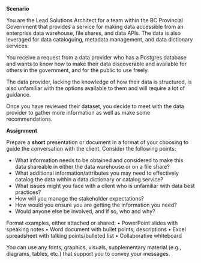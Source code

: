 


**Scenario**

You are the Lead Solutions Architect for a team within the BC Provincial Government that provides a service for making data accessible from an enterprise data warehouse, file shares, and data APIs. The data is also leveraged for data cataloguing, metadata management, and data dictionary services.

You receive a request from a data provider who has a Postgres database and wants to know how to make their data discoverable and available for others in the government, and for the public to use freely.

The data provider, lacking the knowledge of how their data is structured, is also unfamiliar with the options available to them and will require a lot of guidance.

Once you have reviewed their dataset, you decide to meet with the data provider to gather more information as well as make some recommendations.

**Assignment**

Prepare a **short** presentation or document in a format of your choosing to guide the conversation with the client. Consider the following points:

- What information needs to be obtained and considered to make this data shareable in either the data warehouse or on a file share?
- What additional information/attributes you may need to effectively catalog the data within a data dictionary or catalog service?
- What issues might you face with a client who is unfamiliar with data best practices?
- How will you manage the stakeholder expectations?
- How would you ensure you are getting the information you need?
- Would anyone else be involved, and if so, who and why?

Format examples, either attached or shared:
•	PowerPoint slides with speaking notes
•	Word document with bullet points, descriptions
•	Excel spreadsheet with talking points/bulleted list
•	Collaborative whiteboard

You can use any fonts, graphics, visuals, supplementary material (e.g., diagrams, tables, etc.) that support you to convey your messages.
